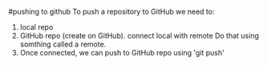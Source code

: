 #pushing to github
To push a repository to GitHub we need to:
1. local repo
2. GitHub repo (create on GitHub). connect local with remote Do that using somthing called a remote.
3. Once connected, we can push to GitHub repo using 'git push'
